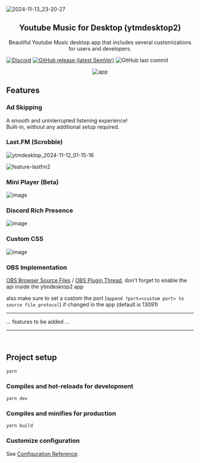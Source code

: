 <p align="center">
  
  ![2024-11-13_23-20-27](https://github.com/user-attachments/assets/7fbe2984-1c63-45d3-ae26-3fb70464a714)
  
</p>


<h2 align="center">
    Youtube Music for Desktop (ytmdesktop2)
</h2>

<p align="center">
Beautiful Youtube Music desktop app that includes several customizations for users and developers.
</p>

[![Discord](https://img.shields.io/discord/834826233195003944?color=%237289DA&label=discord&logo=discord&logoColor=%23ffffff&style=for-the-badge)](https://discord.gg/dq4bZMhMjT)
[![GitHub release (latest SemVer)](https://img.shields.io/github/v/release/Venipa/ytmdesktop2?style=for-the-badge)](https://github.com/Venipa/ytmdesktop2/releases/latest)
![GitHub last commit](https://img.shields.io/github/last-commit/Venipa/ytmdesktop2?style=for-the-badge)

<p align="center">
  <img src="./screenshots/screenshot.jpg" alt="app" />
</p>

## Features

### Ad Skipping

A smooth and uninterrupted listening experience!\
Built-in, without any additional setup required.

### Last.FM (Scrobble)

![ytmdesktop_2024-11-12_01-15-16](https://github.com/user-attachments/assets/54464921-6891-476b-935f-61fdefb7679d)

![feature-lastfm2](https://user-images.githubusercontent.com/17952364/212539540-c1efc587-1047-4748-9583-64b609a1ec97.jpg)

### Mini Player (Beta)

![image](https://github.com/user-attachments/assets/1bd51f13-9cc4-4795-9bb3-4c6d680ed56d)


### Discord Rich Presence

![image](https://github.com/user-attachments/assets/f548b072-48c8-412f-8d6d-a960f223bacd)


### Custom CSS

![image](https://user-images.githubusercontent.com/17952364/149849609-fe5d3819-7303-4467-9f8e-56fa1e306c87.png)

### OBS Implementation

[OBS Browser Source Files](https://github.com/Venipa/ytmdesktop2/releases/download/v0.12.11/Zyphen.s.Now.Playing.zip)
/
[OBS Plugin Thread](https://obsproject.com/forum/threads/zyphens-now-playing-overlay.125383/post-557409),
don't forget to enable the api inside the ytmdesktop2 app

also make sure to set a custom the port (`append ?port=<custom port> to source file protocol`) if changed in the app (default is 13091)

---

... features to be added ...
&nbsp;&nbsp;

---

&nbsp;&nbsp;

## Project setup

```
yarn
```

### Compiles and hot-reloads for development

```
yarn dev
```

### Compiles and minifies for production

```
yarn build
```

### Customize configuration

See [Configuration Reference](https://cli.vuejs.org/config/).
